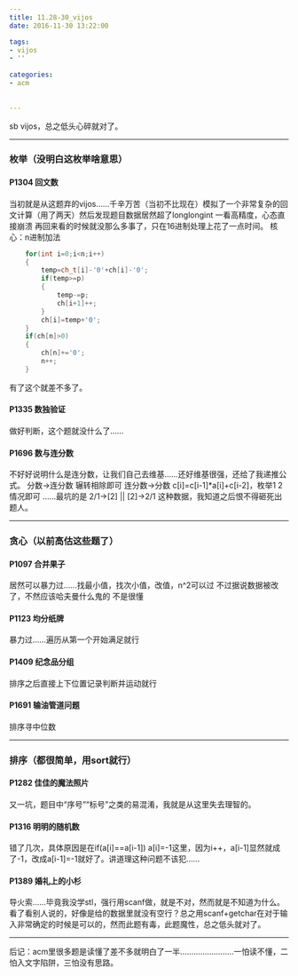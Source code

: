 ```yaml
---
title: 11.28-30_vijos
date: 2016-11-30 13:22:00

tags:
- vijos
- ''
    
categories:
- acm
  
  
---
```


sb vijos，总之低头心碎就对了。
<!--more-->

---

### 枚举（没明白这枚举啥意思）
#### P1304 回文数

当初就是从这题弃的vijos……千辛万苦（当初不比现在）模拟了一个非常复杂的回文计算（用了两天）然后发现题目数据居然超了longlongint 一看高精度，心态直接崩溃
再回来看的时候就没那么多事了，只在16进制处理上花了一点时间。
核心：n进制加法
```c++
	for(int i=0;i<n;i++)
	{
	    temp=ch_t[i]-'0'+ch[i]-'0';
	    if(temp>=p)
	    {
	        temp-=p;
	        ch[i+1]++;
	    }
	    ch[i]=temp+'0';
	}
	if(ch[n]>0)
	{
	    ch[n]+='0';
	    n++;
	}
```
有了这个就差不多了。

#### P1335 数独验证
做好判断，这个题就没什么了……

#### P1696 数与连分数
不好好说明什么是连分数，让我们自己去维基……还好维基很强，还给了我递推公式。
分数->连分数 辗转相除即可
连分数->分数 c[i]=c[i-1]*a[i]+c[i-2]，枚举1 2情况即可
……最坑的是  2/1->[2]  ||  [2]->2/1   这种数据，我知道之后恨不得砸死出题人。

---

### 贪心（以前高估这些题了）
#### P1097 合并果子
居然可以暴力过……找最小值，找次小值，改值，n^2可以过
不过据说数据被改了，不然应该哈夫曼什么鬼的 不是很懂

#### P1123 均分纸牌
暴力过……遍历从第一个开始满足就行

#### P1409 纪念品分组
排序之后直接上下位置记录判断并运动就行

#### P1691 输油管道问题
排序寻中位数

---

### 排序（都很简单，用sort就行）
#### P1282 佳佳的魔法照片
又一坑，题目中“序号”“标号”之类的易混淆，我就是从这里失去理智的。

#### P1316 明明的随机数
错了几次，具体原因是在<!--0-->if(a[i]==a[i-1]) a[i]=-1这里，因为i++，a[i-1]显然就成了-1，改成a[i-1]=-1就好了。讲道理这种问题不该犯……

#### P1389 婚礼上的小杉
导火索……毕竟我没学stl，强行用scanf做，就是不对，然而就是不知道为什么。看了看别人说的，好像是给的数据里就没有空行？总之用scanf+getchar在对于输入非常确定的时候是可以的，然而此题有毒，此题魔性，总之低头就对了。

---

后记：acm里很多题是读懂了差不多就明白了一半……………………一怕读不懂，二怕入文字陷阱，三怕没有思路。